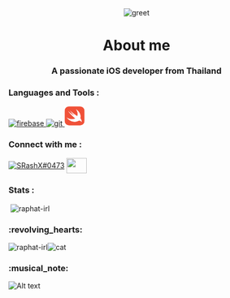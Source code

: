 <div align="center">
  <img alt="greet" width="auto" height="auto" src="https://64.media.tumblr.com/ea4c7ed31efa1331ab2a06196dda544b/f3487b1c9e78d89f-54/s540x810/e31af6b645d84991790dc9b09d4333c2845a2f83.gifv">
</div>

<h1 align="center">About me</h1>

<h3 align="center">A passionate iOS developer from Thailand</h3>

<div>
<h3 align="left">Languages and Tools :</h3>
<p align="left"> <a href="https://firebase.google.com/" target="_blank" rel="noreferrer"> <img src="https://www.vectorlogo.zone/logos/firebase/firebase-icon.svg" alt="firebase" width="40" height="40"/> </a> <a href="https://git-scm.com/" target="_blank" rel="noreferrer"> <img src="https://www.vectorlogo.zone/logos/git-scm/git-scm-icon.svg" alt="git" width="40" height="40"/> </a> <a href="https://kotlinlang.org" target="_blank" rel="noreferrer"> <a href="https://developer.apple.com/swift/" target="_blank" rel="noreferrer"> <img src="https://raw.githubusercontent.com/devicons/devicon/master/icons/swift/swift-original.svg" alt="swift" width="40" height="40"/> </a> </p>
</div>

<h3 align="left">Connect with me :</h3>
<p align="left">
<a href="https://discord.gg/UkNTr9SQED" target="blank"><img align="center" src="https://raw.githubusercontent.com/rahuldkjain/github-profile-readme-generator/master/src/images/icons/Social/discord.svg" alt="SRashX#0473" height="30" width="40" /></a>
<a href="http://www.linkedin.com/in/raphat-aektantidamrong-3732a9287" target="blank"><img align="center" src="https://www.svgrepo.com/show/81143/linkedin.svg"
height="30" width="40" /></a>                                                                                      
</p>

<div>
<h3 align="left">Stats :</h3>
<p>&nbsp;<img align="center" src="https://github-readme-stats.vercel.app/api?username=raphat-irl&show_icons=true&locale=en&theme=dark" alt="raphat-irl" /></p>
</div>
  
<div>
<h3 align="left">:revolving_hearts:</h3>
<p><img align="left" src="https://github-readme-stats.vercel.app/api/top-langs?username=raphat-irl&show_icons=true&locale=en&layout=compact" alt="raphat-irl" /></p>
<img alt="cat" width="300" height="300" src="https://media.tenor.com/fXBwL7dcuqEAAAAC/chainsaw-man-power.gif">
</div>


<h3 align="left">:musical_note:</h3>

![Alt text](https://spotify-recently-played-readme.vercel.app/api?user=21tvqn4gmtcribmxhisclrtaa&count=3&width=600)
